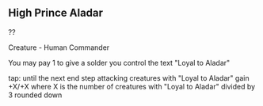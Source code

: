 ## High Prince Aladar
??

Creature - Human Commander

You may pay 1 to give a solder you control the text "Loyal to Aladar" 

tap: until the next end step attacking creatures with "Loyal to Aladar" gain +X/+X where X is the number of creatures with "Loyal to Aladar" divided by 3 rounded down